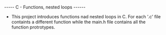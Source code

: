 ----- C - Functions, nested loops ------
* This project introduces functions nad nested loops in C.
For each '.c' file containts a different function while the main.h file
contains all the function protrotypes.
